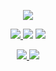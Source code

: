 <p align="center">
    <a href="https://git.io/streak-stats">
        <img src="https://github-readme-streak-stats.herokuapp.com?user=cloud303-cholden&theme=nord&hide_border=true"/>
    </a>
</p>

<p align="center">
    <a href="https://www.rust-lang.org/">
        <img src="https://img.shields.io/static/v1?label=&message=rust&color=d08770&style=flat&logo=rust&logoColor=white"/>
    </a>
    <img src="https://img.shields.io/static/v1?label=&message=python&color=434c5e&style=flat&logo=python&logoColor=white"/>
    <img src="https://img.shields.io/static/v1?label=&message=lua&color=b48ead&style=flat&logo=lua&logoColor=white"/>
</p>

<p align="center">
    <a href="https://github.com/cloud303-cholden/odoo-rs">
        <img src="https://github-readme-stats.vercel.app/api/pin/?username=cloud303-cholden&repo=odoo-rs&theme=nord&hide_border=true">
    </a>
    <a href="https://github.com/cloud303-cholden/rs-slack">
        <img src="https://github-readme-stats.vercel.app/api/pin/?username=cloud303-cholden&repo=rs-slack&theme=nord&hide_border=true">
    </a>
</p>
